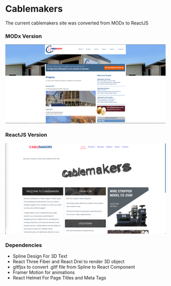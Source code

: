 # Cablemakers

The current cablemakers site was converted from MODx to ReactJS
### MODx Version
<img src="./readme_assets/old_cablemakers.png" alt="Old Cablemakers">

### ReactJS Version
<img src="./readme_assets/new_cablemakers.png" alt="New Cablemakers">

### Dependencies
- Spline Design For 3D Text
- React Three Fiber and React Drei to render 3D object
- gltfjsx to convert .gltf file from Spline to React Component
- Framer Motion for animations
- React Helmet For Page Titles and Meta Tags